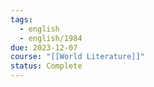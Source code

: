 ```yaml
---
tags:
  - english
  - english/1984
due: 2023-12-07
course: "[[World Literature]]"
status: Complete
---
```

